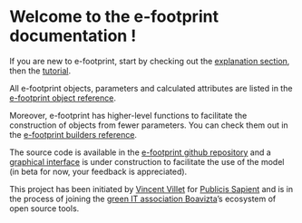 # Welcome to the e-footprint documentation !

If you are new to e-footprint, start by checking out the [explanation section](explanation_overview.md), then the [tutorial](tutorial.md).

All e-footprint objects, parameters and calculated attributes are listed in the [e-footprint object reference](object_reference.md). 

Moreover, e-footprint has higher-level functions to facilitate the construction of objects from fewer parameters. You can check them out in the [e-footprint builders reference](builders.md). 

The source code is available in the [e-footprint github repository](https://github.com/publicissapient-france/e-footprint) and a [graphical interface](https://e-footprint-interface.nw.r.appspot.com/) is under construction to facilitate the use of the model (in beta for now, your feedback is appreciated). 

This project has been initiated by [Vincent Villet](mailto:vincent.villet@publicissapient.com) for <a href="https://www.publicissapient.com/" target="_blank">Publicis Sapient</a> and is in the process of joining the <a href="https://www.boavizta.org/en" target="_blank">green IT association Boavizta</a>’s ecosystem of open source tools. 